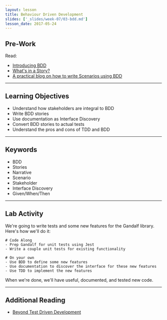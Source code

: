 ```yaml
---
layout: lesson
title: Behaviour Driven Development
slides: ['_slides/week-07/03-bdd.md']
lesson_date: 2017-05-24
---
```


## Pre-Work

Read:

- [Introducing BDD](https://dannorth.net/introducing-bdd/)
- [What's in a Story?](https://dannorth.net/whats-in-a-story/)
- [A practical blog on how to write Scenarios using BDD](https://elabor8.com.au/a-practical-blog-on-how-to-write-scenarios-using-bdd/)

---

## Learning Objectives

- Understand how stakeholders are integral to BDD
- Write BDD stories
- Use documentation as Interface Discovery
- Convert BDD stories to actual tests
- Understand the pros and cons of TDD and BDD

---

## Keywords

- BDD
- Stories
- Narrative
- Scenario
- Stakeholder
- Interface Discovery
- Given/When/Then

---

## Lab Activity

We're going to write tests and some new features for the Gandalf library.
Here's how we'll do it:

```
# Code Along
- Prep Gandalf for unit tests using Jest
- Write a couple unit tests for existing functionality

# On your own
- Use BDD to define some new features
- Use documentation to discover the interface for these new features
- Use TDD to implement the new features
```

When we're done, we'll have useful, documented, and tested new code.

---

## Additional Reading

- [Beyond Test Driven Development](https://lizkeogh.com/2012/06/24/beyond-test-driven-development/)
